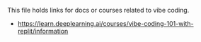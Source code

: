 This file holds links for docs or courses related to vibe coding.
- https://learn.deeplearning.ai/courses/vibe-coding-101-with-replit/information
